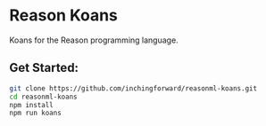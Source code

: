 # Reason Koans

Koans for the Reason programming language.

## Get Started:

```sh
git clone https://github.com/inchingforward/reasonml-koans.git
cd reasonml-koans
npm install
npm run koans 
```

